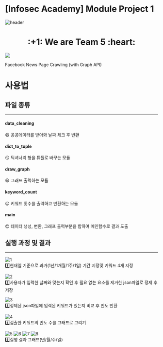 # [Infosec Academy] Module Project 1
![header](https://capsule-render.vercel.app/api?type=Waving&color=auto&height=300&section=header&text=InfosecAcademy&fontSize=90)

<div align=center><h1>:+1: We are Team 5 :heart:</h1></div>

<a href="https://infosec.adtcaps.co.kr/">
  <img
    src="https://img.shields.io/badge/Infosec-Team5-red?style=flat-square&logo=infosec&logoColor=white&link=https://infosec.adtcaps.co.kr/"></a>

Facebook News Page Crawling (with Graph API)

사용법 
=============
## 파일 종류 
-------------
#### data_cleaning
:smile: 공공데이터를 받아와 날짜 체크 후 반환   

#### dict_to_tuple
:smirk: 딕셔너리 형을 튜플로 바꾸는 모듈   

#### draw_graph
:smiley: 그래프 출력하는 모듈   

#### keyword_count
:wink: 키워드 횟수를 출력하고 반환하는 모듈   

#### main
:heart_eyes: 데이터 생성, 변환, 그래프 출력부분을 합하여 메인함수로 결과 도출   


## 실행 과정 및 결과
-------------
![1](https://user-images.githubusercontent.com/80608601/126746500-852bb412-3877-4004-a8eb-3dfca72b2664.PNG)   
:one:현재일 기준으로 과거(1년/1개월/1주/1일) 기간 지정및 키워드 4개 지정      
   
![2](https://user-images.githubusercontent.com/80608601/126747875-0fd0df9d-bb65-4abf-8c2e-cb2115e19f19.PNG)   
:two:사용자가 입력한 날짜와 맞는지 확인 후 필요 없는 요소를 제거한 json파일로 정제 후 저장   
   
![3](https://user-images.githubusercontent.com/80608601/126747876-54bb60bf-00d0-4d86-bc74-62ec7ed6b07f.PNG)   
:three:정제된 json파일에 입력된 키워드가 있는지 비교 후 빈도 반환   
   
![4](https://user-images.githubusercontent.com/80608601/126747878-0387d92d-864e-43aa-8356-a0e9ad9f2746.PNG)   
:four:검출한 키워드의 빈도 수를 그래프로 그리기   
   
![5](https://user-images.githubusercontent.com/80608601/126747880-0534fc5d-9c92-4833-b842-04fccbf043ef.PNG)
![6](https://user-images.githubusercontent.com/80608601/126747881-829c5af5-46c4-495e-bf34-5939e0086f38.PNG)
![7](https://user-images.githubusercontent.com/80608601/126747882-8f0fd64a-f04b-4af8-86da-7608fff3db46.PNG)
![8](https://user-images.githubusercontent.com/80608601/126747884-12a67423-aa65-4404-abe7-a7a936b0af1e.PNG)   
:five:실행 결과 그래프(년/월/주/일)   
   

